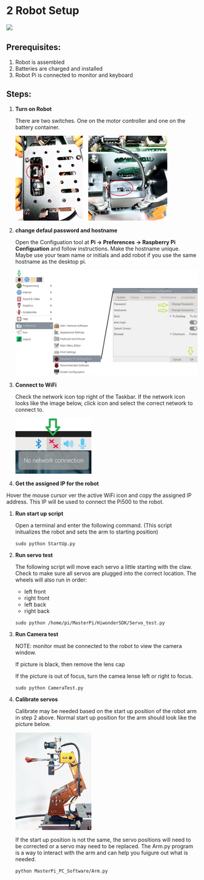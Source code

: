 # **2 Robot Setup**

<img src="https://github.com/stemoutreach/AutonomousEdgeRobotics/blob/main/GettingStarted/zzimages/IMG_2048.jpg" width="400" > 

## Prerequisites:

1. Robot is assembled
1. Batteries are charged and installed
1. Robot Pi is connected to monitor and keyboard

## Steps:

1. **Turn on Robot**

   There are two switches. One on the motor controller and one on the battery container.
   
   <img src="https://github.com/stemoutreach/AutonomousEdgeRobotics/blob/main/zzimages/RoobotOnOff.jpg" width="400" > 

   
1. **change defaul password and hostname**

    Open the Configuation tool at **Pi -> Preferences -> Raspberry Pi Configuation** and follow instructions. Make the hostname unique. Maybe use your team name or initials and add robot if you use the same hostname as the desktop pi. 
   
   <img src="https://github.com/stemoutreach/AutonomousEdgeRobotics/blob/main/zzimages/PiConfigPWandHost.jpg" width="500" > 


1. **Connect to WiFi**

   Check the network icon top right of the Taskbar. If the network icon looks like the image below, click icon and select the correct network to connect to. 

   <img src="https://github.com/stemoutreach/AutonomousEdgeRobotics/blob/main/zzimages/wifisetup-01.jpg" width="200" > 

1. **Get the assigned IP for the robot**

Hover the mouse cursor ver the active WiFi icon and copy the assigned IP address. This IP will be used to connect the Pi500 to the robot.   

1. **Run start up script**
  
   Open a terminal and enter the following command. (This script initualizes the robot and sets the arm to starting position) 
   ~~~
   sudo python StartUp.py
   ~~~

1. **Run servo test**

   The following script will move each servo a little starting with the claw. Check to make sure all servos are plugged into the correct location. The wheels will also run in order:
   - left front
   - right front
   - left back
   - right back  

    ~~~
    sudo python /home/pi/MasterPi/HiwonderSDK/Servo_test.py
    ~~~

1. **Run Camera test**

    NOTE: monitor must be connected to the robot to view the camera window.
    
    If picture is black, then remove the lens cap
   
    If the picture is out of focus, turn the camea lense left or right to focus.
   
    ~~~
    sudo python CameraTest.py
    ~~~

1. **Calibrate servos**
  
    Calibrate may be needed based on the start up position of the robot arm in step 2 above. Normal start up position for the arm should look like the picture below.
   
   <img src="https://github.com/stemoutreach/AutonomousEdgeRobotics/blob/main/zzimages/ArmStartUp.jpeg" width="200" > 

    If the start up position is not the same, the servo positions will need to be corrected or a servo may need to be replaced. The Arm.py program is a way to interact with the arm and can help you fuigure out what is needed.

    ~~~
    python MasterPi_PC_Software/Arm.py
    ~~~

    


    
